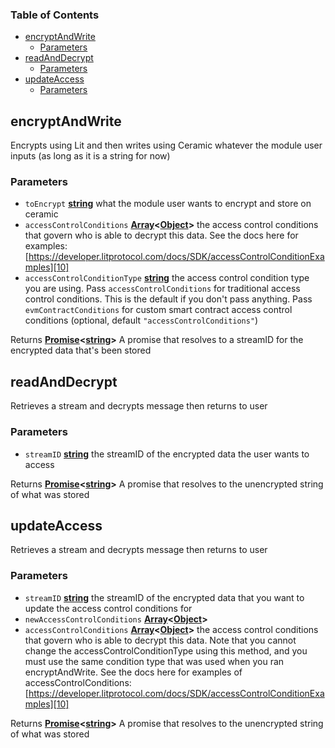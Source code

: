 <!-- Generated by documentation.js. Update this documentation by updating the source code. -->

### Table of Contents

*   [encryptAndWrite][1]
    *   [Parameters][2]
*   [readAndDecrypt][3]
    *   [Parameters][4]
*   [updateAccess][5]
    *   [Parameters][6]

## encryptAndWrite

Encrypts using Lit and then writes using Ceramic
whatever the module user inputs (as long as it is a string for now)

### Parameters

*   `toEncrypt` **[string][7]** what the module user wants to encrypt and store on ceramic
*   `accessControlConditions` **[Array][8]<[Object][9]>** the access control conditions that govern who is able to decrypt this data.  See the docs here for examples: [https://developer.litprotocol.com/docs/SDK/accessControlConditionExamples][10]
*   `accessControlConditionType` **[string][7]** the access control condition type you are using.  Pass `accessControlConditions` for traditional access control conditions.  This is the default if you don't pass anything.  Pass `evmContractConditions` for custom smart contract access control conditions (optional, default `"accessControlConditions"`)

Returns **[Promise][11]<[string][7]>** A promise that resolves to a streamID for the encrypted data that's been stored

## readAndDecrypt

Retrieves a stream and decrypts message then returns to user

### Parameters

*   `streamID` **[string][7]** the streamID of the encrypted data the user wants to access

Returns **[Promise][11]<[string][7]>** A promise that resolves to the unencrypted string of what was stored

## updateAccess

Retrieves a stream and decrypts message then returns to user

### Parameters

*   `streamID` **[string][7]** the streamID of the encrypted data that you want to update the access control conditions for
*   `newAccessControlConditions` **[Array][8]<[Object][9]>** 
*   `accessControlConditions` **[Array][8]<[Object][9]>** the access control conditions that govern who is able to decrypt this data.  Note that you cannot change the accessControlConditionType using this method, and you must use the same condition type that was used when you ran encryptAndWrite.   See the docs here for examples of accessControlConditions: [https://developer.litprotocol.com/docs/SDK/accessControlConditionExamples][10]

Returns **[Promise][11]<[string][7]>** A promise that resolves to the unencrypted string of what was stored

[1]: #encryptandwrite

[2]: #parameters

[3]: #readanddecrypt

[4]: #parameters-1

[5]: #updateaccess

[6]: #parameters-2

[7]: https://developer.mozilla.org/docs/Web/JavaScript/Reference/Global_Objects/string

[8]: https://developer.mozilla.org/docs/Web/JavaScript/Reference/Global_Objects/Array

[9]: https://developer.mozilla.org/docs/Web/JavaScript/Reference/Global_Objects/Object

[10]: https://developer.litprotocol.com/docs/SDK/accessControlConditionExamples

[11]: https://developer.mozilla.org/docs/Web/JavaScript/Reference/Global_Objects/Promise
